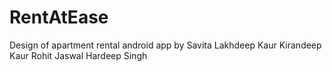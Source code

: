 # RentAtEase
Design of apartment rental android app by 
Savita 
Lakhdeep Kaur
Kirandeep Kaur
Rohit Jaswal
Hardeep Singh
